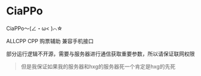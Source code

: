 # CiaPPo

CiaPPo～(∠・ω< )⌒☆

ALLCPP CPP 购票辅助 兼容手机接口

部分运行逻辑不开源，需要与服务器进行通信获取重要参数，所以请保证联网权限

> 但是我保证如果我的服务器和hxg的服务器死一个肯定是hxg的先死
